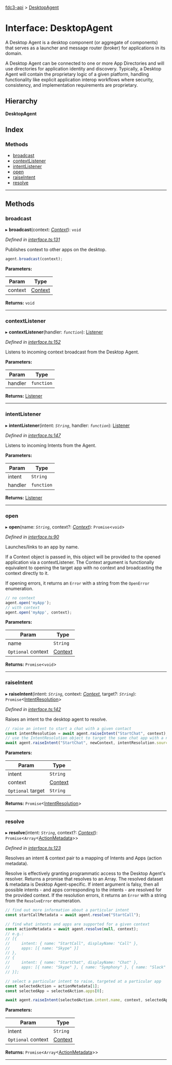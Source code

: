 [fdc3-api](../README.md) > [DesktopAgent](../interfaces/desktopagent.md)

# Interface: DesktopAgent

A Desktop Agent is a desktop component (or aggregate of components) that serves as a launcher and message router (broker) for applications in its domain.

A Desktop Agent can be connected to one or more App Directories and will use directories for application identity and discovery. Typically, a Desktop Agent will contain the proprietary logic of a given platform, handling functionality like explicit application interop workflows where security, consistency, and implementation requirements are proprietary.

## Hierarchy

**DesktopAgent**

## Index

### Methods

* [broadcast](desktopagent.md#broadcast)
* [contextListener](desktopagent.md#contextlistener)
* [intentListener](desktopagent.md#intentlistener)
* [open](desktopagent.md#open)
* [raiseIntent](desktopagent.md#raiseintent)
* [resolve](desktopagent.md#resolve)

---

## Methods

<a id="broadcast"></a>

###  broadcast

▸ **broadcast**(context: *[Context](../#context)*): `void`

*Defined in [interface.ts:131](/src/interface.ts#L131)*

Publishes context to other apps on the desktop.

```javascript
agent.broadcast(context);
```

**Parameters:**

| Param | Type |
| ------ | ------ |
| context | [Context](../#context) |

**Returns:** `void`

___
<a id="contextlistener"></a>

###  contextListener

▸ **contextListener**(handler: *`function`*): [Listener](listener.md)

*Defined in [interface.ts:152](/src/interface.ts#L152)*

Listens to incoming context broadcast from the Desktop Agent.

**Parameters:**

| Param | Type |
| ------ | ------ |
| handler | `function` |

**Returns:** [Listener](listener.md)

___
<a id="intentlistener"></a>

###  intentListener

▸ **intentListener**(intent: *`String`*, handler: *`function`*): [Listener](listener.md)

*Defined in [interface.ts:147](/src/interface.ts#L147)*

Listens to incoming Intents from the Agent.

**Parameters:**

| Param | Type |
| ------ | ------ |
| intent | `String` |
| handler | `function` |

**Returns:** [Listener](listener.md)

___
<a id="open"></a>

###  open

▸ **open**(name: *`String`*, context?: *[Context](../#context)*): `Promise`<`void`>

*Defined in [interface.ts:90](/src/interface.ts#L90)*

Launches/links to an app by name.

If a Context object is passed in, this object will be provided to the opened application via a contextListener. The Context argument is functionally equivalent to opening the target app with no context and broadcasting the context directly to it.

If opening errors, it returns an `Error` with a string from the `OpenError` enumeration.

```javascript
// no context
agent.open('myApp');
// with context
agent.open('myApp', context);
```

**Parameters:**

| Param | Type |
| ------ | ------ |
| name | `String` |
| `Optional` context | [Context](../#context) |

**Returns:** `Promise`<`void`>

___
<a id="raiseintent"></a>

###  raiseIntent

▸ **raiseIntent**(intent: *`String`*, context: *[Context](../#context)*, target?: *`String`*): `Promise`<[IntentResolution](intentresolution.md)>

*Defined in [interface.ts:142](/src/interface.ts#L142)*

Raises an intent to the desktop agent to resolve.

```javascript
// raise an intent to start a chat with a given contact
const intentResolution = await agent.raiseIntent("StartChat", context);
// use the IntentResolution object to target the same chat app with a new context
await agent.raiseIntent("StartChat", newContext, intentResolution.source);
```

**Parameters:**

| Param | Type |
| ------ | ------ |
| intent | `String` |
| context | [Context](../#context) |
| `Optional` target | `String` |

**Returns:** `Promise`<[IntentResolution](intentresolution.md)>

___
<a id="resolve"></a>

###  resolve

▸ **resolve**(intent: *`String`*, context?: *[Context](../#context)*): `Promise`<`Array`<[ActionMetadata](actionmetadata.md)>>

*Defined in [interface.ts:123](/src/interface.ts#L123)*

Resolves an intent & context pair to a mapping of Intents and Apps (action metadata).

Resolve is effectively granting programmatic access to the Desktop Agent's resolver. Returns a promise that resolves to an Array. The resolved dataset & metadata is Desktop Agent-specific. If intent argument is falsy, then all possible intents - and apps corresponding to the intents - are resolved for the provided context. If the resolution errors, it returns an `Error` with a string from the `ResolveError` enumeration.

```javascript
// find out more information about a particular intent
const startCallMetadata = await agent.resolve("StartCall");

// find what intents and apps are supported for a given context
const actionMetadata = await agent.resolve(null, context);
// e.g.:
// [{
//     intent: { name: "StartCall", displayName: "Call" },
//     apps: [{ name: "Skype" }]
// },
// {
//     intent: { name: "StartChat", displayName: "Chat" },
//     apps: [{ name: "Skype" }, { name: "Symphony" }, { name: "Slack" }]
// }];

// select a particular intent to raise, targeted at a particular app
const selectedAction = actionMetadata[1];
const selectedApp = selectedAction.apps[0];

await agent.raiseIntent(selectedAction.intent.name, context, selectedApp.name);
```

**Parameters:**

| Param | Type |
| ------ | ------ |
| intent | `String` |
| `Optional` context | [Context](../#context) |

**Returns:** `Promise`<`Array`<[ActionMetadata](actionmetadata.md)>>

___

